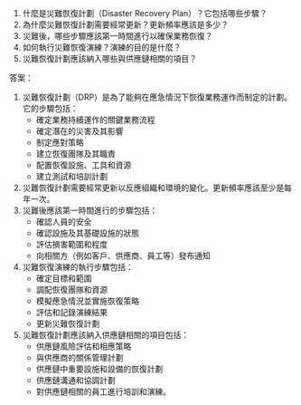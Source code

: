 1. 什麼是災難恢復計劃（Disaster Recovery Plan）？它包括哪些步驟？
2. 為什麼災難恢復計劃需要經常更新？更新頻率應該是多少？
3. 災難後，哪些步驟應該第一時間進行以確保業務恢復？
4. 如何執行災難恢復演練？演練的目的是什麼？
5. 災難恢復計劃應該納入哪些與供應鏈相關的項目？

答案：

1. 災難恢復計劃（DRP）是為了能夠在應急情況下恢復業務運作而制定的計劃。它的步驟包括：
   - 確定業務持續運作的關鍵業務流程
   - 確定潛在的災害及其影響
   - 制定應對策略
   - 建立恢復團隊及其職責
   - 配置恢復設施、工具和資源
   - 建立測試和培訓計劃
2. 災難恢復計劃需要經常更新以反應組織和環境的變化。更新頻率應該至少是每年一次。
3. 災難後應該第一時間進行的步驟包括：
   - 確認人員的安全
   - 確認設施及其基礎設施的狀態
   - 評估損害範圍和程度
   - 向相關方（例如客戶、供應商、員工等）發布通知
4. 災難恢復演練的執行步驟包括：
   - 確定目標和範圍
   - 調配恢復團隊和資源
   - 模擬應急情況並實施恢復策略
   - 評估和記錄演練結果
   - 更新災難恢復計劃
5. 災難恢復計劃應該納入供應鏈相關的項目包括：
   - 供應鏈風險評估和相應策略
   - 與供應商的關係管理計劃
   - 供應鏈中重要設施和設備的恢復計劃
   - 供應鏈溝通和協調計劃
   - 對供應鏈相關的員工進行培訓和演練。